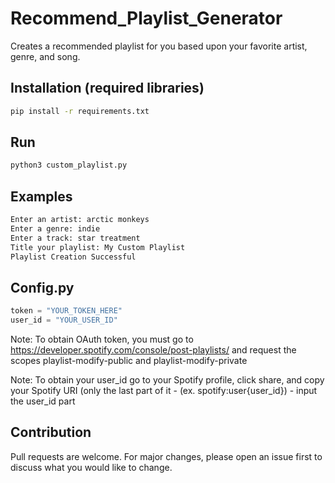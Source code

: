# Recommend_Playlist_Generator
Creates a recommended playlist for you based upon your favorite artist, genre, and song.
## Installation (required libraries)

```bash
pip install -r requirements.txt
```

## Run

```python
python3 custom_playlist.py
```
## Examples
```python
Enter an artist: arctic monkeys
Enter a genre: indie
Enter a track: star treatment
Title your playlist: My Custom Playlist
Playlist Creation Successful
```
## Config.py
```python
token = "YOUR_TOKEN_HERE"
user_id = "YOUR_USER_ID"
```
Note: To obtain OAuth token, you must go to https://developer.spotify.com/console/post-playlists/
and request the scopes playlist-modify-public and playlist-modify-private

Note: To obtain your user_id go to your Spotify profile, click share, and copy your Spotify URI (only the last part of it - (ex. spotify:user{user_id}) - input the user_id part

## Contribution
Pull requests are welcome. For major changes, please open an issue first to discuss what you would like to change.
